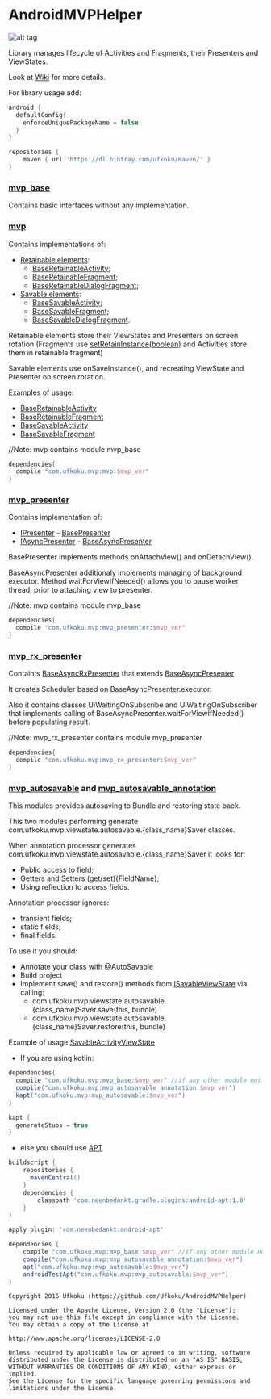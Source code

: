 # AndroidMVPHelper

![alt tag](https://img.shields.io/badge/version-0.3.3--beta-brightgreen.svg)

Library manages lifecycle of Activities and Fragments, their Presenters and ViewStates.

Look at [Wiki](https://github.com/Ufkoku/AndroidMVPHelper/wiki) for more details.

For library usage add:

```gradle
android {  
  defaultConfig{
    enforceUniquePackageName = false
  }
}

repositories {
    maven { url 'https://dl.bintray.com/ufkoku/maven/' }
}
```

### [mvp_base](https://github.com/Ufkoku/AndroidMVPHelper/tree/master/mvp_base)
Contains basic interfaces without any implementation.

### [mvp](https://github.com/Ufkoku/AndroidMVPHelper/tree/master/mvp_base)
Contains implementations of:
* [Retainable elements](https://github.com/Ufkoku/AndroidMVPHelper/tree/master/mvp/src/main/kotlin/com/ufkoku/mvp/retainable):
  * [BaseRetainableActivity](https://github.com/Ufkoku/AndroidMVPHelper/blob/master/mvp/src/main/kotlin/com/ufkoku/mvp/retainable/BaseRetainableActivity.kt);
  * [BaseRetainableFragment](https://github.com/Ufkoku/AndroidMVPHelper/blob/master/mvp/src/main/kotlin/com/ufkoku/mvp/retainable/BaseRetainableFragment.kt);
  * [BaseRetainableDialogFragment](https://github.com/Ufkoku/AndroidMVPHelper/blob/master/mvp/src/main/kotlin/com/ufkoku/mvp/retainable/BaseRetainableDialogFragment.kt);
* [Savable elements](https://github.com/Ufkoku/AndroidMVPHelper/tree/master/mvp/src/main/kotlin/com/ufkoku/mvp/savable):
  * [BaseSavableActivity](https://github.com/Ufkoku/AndroidMVPHelper/blob/master/mvp/src/main/kotlin/com/ufkoku/mvp/savable/BaseSavableActivity.kt);
  * [BaseSavableFragment](https://github.com/Ufkoku/AndroidMVPHelper/blob/master/mvp/src/main/kotlin/com/ufkoku/mvp/savable/BaseSavableFragment.kt);
  * [BaseSavableDialogFragment](https://github.com/Ufkoku/AndroidMVPHelper/blob/master/mvp/src/main/kotlin/com/ufkoku/mvp/savable/BaseSavableDialogFragment.kt).

Retainable elements store their ViewStates and Presenters on screen rotation (Fragments use [setRetainInstance(boolean)](https://developer.android.com/reference/android/support/v4/app/Fragment.html#setRetainInstance(boolean)) and Activities store them in retainable fragment)

Savable elements use onSaveInstance(), and recreating ViewState and Presenter on screen rotation.

Examples of usage:
* [BaseRetainableActivity](https://github.com/Ufkoku/AndroidMVPHelper/tree/master/app/src/main/java/com/ufkoku/demo_app/ui/retainable)
* [BaseRetainableFragment](https://github.com/Ufkoku/AndroidMVPHelper/tree/master/app/src/main/java/com/ufkoku/demo_app/ui/fragments/retainable)
* [BaseSavableActivity](https://github.com/Ufkoku/AndroidMVPHelper/tree/master/app/src/main/java/com/ufkoku/demo_app/ui/savable)
* [BaseSavableFragment](https://github.com/Ufkoku/AndroidMVPHelper/tree/master/app/src/main/java/com/ufkoku/demo_app/ui/fragments/savable)

//Note: mvp contains module mvp_base
```gradle
dependencies{
  compile "com.ufkoku.mvp:mvp:$mvp_ver"
}
```

### [mvp_presenter](https://github.com/Ufkoku/AndroidMVPHelper/tree/master/mvp_presenter)
Contains implementation of:
* [IPresenter](https://github.com/Ufkoku/AndroidMVPHelper/blob/master/mvp_base/src/main/kotlin/com/ufkoku/mvp_base/presenter/IPresenter.kt) - [BasePresenter](https://github.com/Ufkoku/AndroidMVPHelper/blob/master/mvp_presenter/src/main/kotlin/com/ufkoku/mvp/presenter/BasePresenter.kt)
* [IAsyncPresenter](https://github.com/Ufkoku/AndroidMVPHelper/blob/master/mvp_base/src/main/kotlin/com/ufkoku/mvp_base/presenter/IAsyncPresenter.kt) - [BaseAsyncPresenter](https://github.com/Ufkoku/AndroidMVPHelper/blob/master/mvp_presenter/src/main/kotlin/com/ufkoku/mvp/presenter/BaseAsyncPresenter.kt)

BasePresenter implements methods onAttachView() and onDetachView().

BaseAsyncPresenter additionaly implements managing of background executor. Method waitForViewIfNeeded() allows you to pause worker thread, prior to attaching view to presenter.

//Note: mvp contains module mvp_base
```gradle
dependencies{
  compile "com.ufkoku.mvp:mvp_presenter:$mvp_ver"
}
```

### [mvp_rx_presenter](https://github.com/Ufkoku/AndroidMVPHelper/tree/master/mvp_rx_presenter)
Containts [BaseAsyncRxPresenter](https://github.com/Ufkoku/AndroidMVPHelper/blob/master/mvp_rx_presenter/src/main/kotlin/com/ufkoku/mvp/presenter/rx/BaseAsyncRxPresenter.kt) that extends [BaseAsyncPresenter](https://github.com/Ufkoku/AndroidMVPHelper/blob/master/mvp_presenter/src/main/kotlin/com/ufkoku/mvp/presenter/BaseAsyncPresenter.kt)

It creates Scheduler based on BaseAsyncPresenter.executor.

Also it contains classes UiWaitingOnSubscribe and UiWaitingOnSubscriber that implements calling of BaseAsyncPresenter.waitForViewIfNeeded() before populating result.

//Note: mvp_rx_presenter contains module mvp_presenter
```gradle
dependencies{
  compile "com.ufkoku.mvp:mvp_rx_presenter:$mvp_ver"
}
```

### [mvp_autosavable](https://github.com/Ufkoku/AndroidMVPHelper/tree/master/mvp_autosavable) and [mvp_autosavable_annotation](https://github.com/Ufkoku/AndroidMVPHelper/tree/master/mvp_autosavable)

This modules provides autosaving to Bundle and restoring state back.

This two modules performing generate com.ufkoku.mvp.viewstate.autosavable.{class_name}Saver classes.

When annotation processor generates com.ufkoku.mvp.viewstate.autosavable.{class_name}Saver it looks for:
* Public access to field;
* Getters and Setters (get/set){FieldName};
* Using reflection to access fields.

Annotation processor ignores:
* transient fields;
* static fields;
* final fields.

To use it you should:
* Annotate your class with @AutoSavable
* Build project
* Implement save() and restore() methods from [ISavableViewState](https://github.com/Ufkoku/AndroidMVPHelper/blob/master/mvp_base/src/main/kotlin/com/ufkoku/mvp_base/viewstate/ISavableViewState.kt) via calling:
  * com.ufkoku.mvp.viewstate.autosavable.{class_name}Saver.save(this, bundle)
  * com.ufkoku.mvp.viewstate.autosavable.{class_name}Saver.restore(this, bundle)

Example of usage [SavableActivityViewState](https://github.com/Ufkoku/AndroidMVPHelper/blob/master/app/src/main/java/com/ufkoku/demo_app/ui/activity/savable/SavableActivityViewState.java)

* If you are using kotlin:
```gradle
dependencies{
  compile "com.ufkoku.mvp:mvp_base:$mvp_ver" //if any other module not used
  compile("com.ufkoku.mvp:mvp_autosavable_annotation:$mvp_ver")
  kapt("com.ufkoku.mvp:mvp_autosavable:$mvp_ver")
}

kapt {
  generateStubs = true
}
```
* else you should use [APT](https://bitbucket.org/hvisser/android-apt)
```gradle
buildscript {
    repositories {
      mavenCentral()
    }
    dependencies {
        classpath 'com.neenbedankt.gradle.plugins:android-apt:1.8'
    }
}

apply plugin: 'com.neenbedankt.android-apt'

dependencies {
    compile "com.ufkoku.mvp:mvp_base:$mvp_ver" //if any other module not used
    compile("com.ufkoku.mvp:mvp_autosavable_annotation:$mvp_ver")
    apt("com.ufkoku.mvp:mvp_autosavable:$mvp_ver")
    androidTestApt("com.ufkoku.mvp:mvp_autosavable:$mvp_ver")
}
```

```license
Copyright 2016 Ufkoku (https://github.com/Ufkoku/AndroidMVPHelper)

Licensed under the Apache License, Version 2.0 (the "License");
you may not use this file except in compliance with the License.
You may obtain a copy of the License at

http://www.apache.org/licenses/LICENSE-2.0

Unless required by applicable law or agreed to in writing, software
distributed under the License is distributed on an "AS IS" BASIS,
WITHOUT WARRANTIES OR CONDITIONS OF ANY KIND, either express or implied.
See the License for the specific language governing permissions and
limitations under the License.
```
